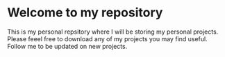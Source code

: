 # Welcome to my repository
This is my personal repsitory where I will be storing my personal projects. Please feeel free to download any of my projects you may find useful. Follow me to be updated on new projects.
